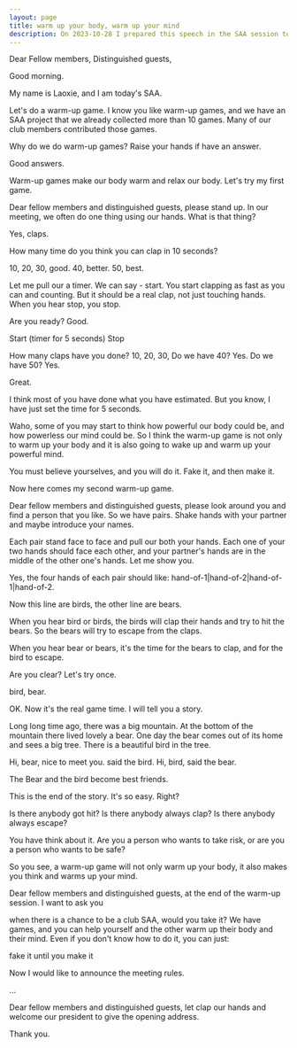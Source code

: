 ```yaml
---
layout: page
title: warm up your body, warm up your mind
description: On 2023-10-28 I prepared this speech in the SAA session to inspire people to be the SAA for my SAA project.
---
```



Dear Fellow members,
Distinguished guests,

Good morning.

My name is Laoxie, and I am today's SAA.

Let's do a warm-up game. I know you like warm-up games, and we have an
SAA project that we already collected more than 10 games. Many of our
club members contributed those games.

Why do we do warm-up games? Raise your hands if have an answer.

Good answers.

Warm-up games make our body warm and relax our body. Let's try my first
game.

Dear fellow members and distinguished guests, please stand up. In our meeting, we often do
one thing using our hands. What is that thing?

Yes, claps.

How many time do you think you can clap in 10 seconds?

10, 20, 30, good.
40, better.
50, best.

Let me pull our a timer. We can say - start. You start clapping as fast as
you can and counting. But it should be a real clap, not just touching hands.
When you hear stop, you stop.

Are you ready? Good.

Start
(timer for 5 seconds)
Stop

How many claps have you done?
10,
20,
30,
Do we have 40? Yes.
Do we have 50? Yes.

Great.

I think most of you have done what you have estimated. But you know, I have just
set the time for 5 seconds.

Waho, some of you may start to think how powerful our body could be, and how powerless
our mind could be. So I think the warm-up game is not only to warm up your body and it
is also going to wake up and warm up your powerful mind.

You must believe yourselves, and you will do it.
Fake it, and then make it.

Now here comes my second warm-up game.

Dear fellow members and distinguished guests, please look around you and find a person
that you like. So we have pairs. Shake hands with your partner and maybe introduce
your names.

Each pair stand face to face and pull our both your hands. Each one of your two hands
should face each other, and your partner's hands are in the middle of the other one's
hands. Let me show you.

Yes, the four hands of each pair should like: hand-of-1|hand-of-2|hand-of-1|hand-of-2.

Now this line are birds, the other line are bears.

When you hear bird or birds, the birds will clap their hands and try to hit the bears.
So the bears will try to escape from the claps.

When you hear bear or bears, it's the time for the bears to clap, and for the bird to
escape.

Are you clear? Let's try once.

bird, bear.

OK. Now it's the real game time. I will tell you a story.

Long long time ago, there was a big mountain. At the bottom of the mountain there lived
lovely a bear. One day the bear comes out of its home and sees a big tree. There is a
beautiful bird in the tree.

Hi, bear, nice to meet you. said the bird.
Hi, bird, said the bear.

The Bear and the bird become best friends.

This is the end of the story. It's so easy. Right?

Is there anybody got hit?
Is there anybody always clap?
Is there anybody always escape?

You have think about it. Are you a person who wants to take risk, or are you a person
who wants to be safe?

So you see, a warm-up game will not only warm up your body, it also makes you think and
warms up your mind.

Dear fellow members and distinguished guests, at the end of the warm-up session. I want
to ask you

when there is a chance to be a club SAA, would you take it? We have games, and you can
help yourself and the other warm up their body and their mind. Even if you don't know
how to do it, you can just:

fake it until you make it

Now I would like to announce the meeting rules.

...

Dear fellow members and distinguished guests, let clap our hands and welcome our president
to give the opening address.

Thank you.